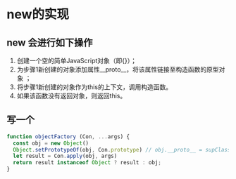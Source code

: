 # new的实现

## new 会进行如下操作

1. 创建一个空的简单JavaScript对象（即{}）；
2. 为步骤1新创建的对象添加属性__proto__，将该属性链接至构造函数的原型对象 ；
3. 将步骤1新创建的对象作为this的上下文，调用构造函数。
4. 如果该函数没有返回对象，则返回this。

## 写一个

```javascript
function objectFactory (Con, ...args) {
  const obj = new Object()
  Object.setPrototypeOf(obj, Con.prototype) // obj.__proto__ = supClass.prototype
  let result = Con.apply(obj, args)
  return result instanceof Object ? result : obj;
}
```
